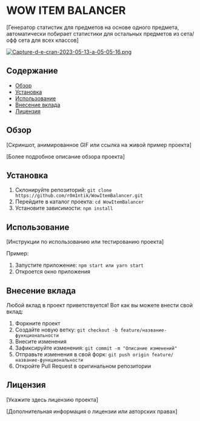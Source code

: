 # WOW ITEM BALANCER

[Генератор статистик для предметов на основе одного предмета, автоматически побирает статистики для остальных предметов из сета/офф сета для всех классов]

[![Capture-d-e-cran-2023-05-13-a-05-05-16.png](https://i.postimg.cc/NM7JJz8f/Capture-d-e-cran-2023-05-13-a-05-05-16.png)](https://postimg.cc/DJ0Pm5Yt)

## Содержание

- [Обзор](#обзор)
- [Установка](#установка)
- [Использование](#использование)
- [Внесение вклада](#внесение-вклада)
- [Лицензия](#лицензия)

## Обзор

[Скриншот, анимированное GIF или ссылка на живой пример проекта]

[Более подробное описание обзора проекта]

## Установка

1. Склонируйте репозиторий: `git clone https://github.com/r0m1ntik/WowItemBalancer.git`
2. Перейдите в каталог проекта: `cd WowItemBalancer`
3. Установите зависимости: `npm install`

## Использование

[Инструкции по использованию или тестированию проекта]

Пример:

1. Запустите приложение: `npm start или yarn start`
2. Откроется окно приложения

## Внесение вклада

Любой вклад в проект приветствуется! Вот как вы можете внести свой вклад:

1. Форкните проект
2. Создайте новую ветку: `git checkout -b feature/название-функциональности`
3. Внесите изменения
4. Зафиксируйте изменения: `git commit -m "Описание изменений"`
5. Отправьте изменения в свой форк: `git push origin feature/название-функциональности`
6. Откройте Pull Request в оригинальном репозитории

## Лицензия

[Укажите здесь лицензию проекта]

[Дополнительная информация о лицензии или авторских правах]

